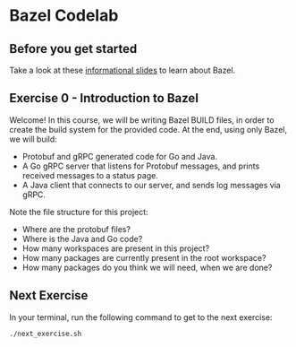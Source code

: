 # Bazel Codelab

## Before you get started
Take a look at these [informational slides](https://docs.google.com/presentation/d/1CpgAwaPEjJI-q-29FhGBQk0M7iZDxbPAJYjI8s57KmA/edit#slide=id.p) to learn about Bazel.

## Exercise 0 - Introduction to Bazel
Welcome! In this course, we will be writing Bazel BUILD files, in order to create the build system for the provided code. At the end, using only Bazel, we will build:
* Protobuf and gRPC generated code for Go and Java.
* A Go gRPC server that listens for Protobuf messages, and prints received messages to a status page.
* A Java client that connects to our server, and sends log messages via gRPC.

Note the file structure for this project:
* Where are the protobuf files?
* Where is the Java and Go code?
* How many workspaces are present in this project?
* How many packages are currently present in the root workspace?
* How many packages do you think we will need, when we are done?

## Next Exercise
In your terminal, run the following command to get to the next exercise:
```
./next_exercise.sh
```
